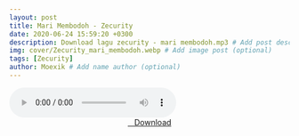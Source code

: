 ```yaml
---
layout: post
title: Mari Membodoh - Zecurity
date: 2020-06-24 15:59:20 +0300
description: Download lagu zecurity - mari membodoh.mp3 # Add post description (optional)
img: cover/Zecurity_mari_membodoh.webp # Add image post (optional)
tags: [Zecurity]
author: Moexik # Add name author (optional)
---
```


<audio class='js-player' style="--plyr-color-main: #212121;" controls>
<source src="https://drive.google.com/uc?authuser=0&id=1-1nS_eyZTH0B0CcLM75LUk_T_EIr2JpO&export=download" type="audio/mp3">
</audio><br />

<center>
<a href="/dl/marimembodoh-zecurity/" ><i class="fa fa-caret-down" aria-hidden="true"></i>&nbsp; &nbsp;Download</a>
</center><br />
